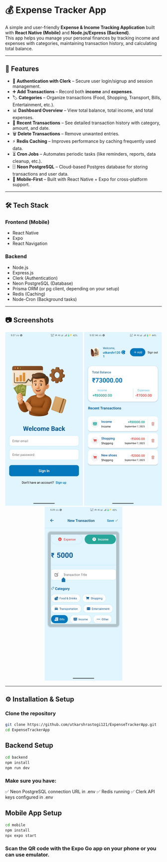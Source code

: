 # 💰 Expense Tracker App

A simple and user-friendly **Expense & Income Tracking Application** built with **React Native (Mobile)** and **Node.js/Express (Backend)**.  
This app helps you manage your personal finances by tracking income and expenses with categories, maintaining transaction history, and calculating total balance.

---

## 🚀 Features

- 🔐 **Authentication with Clerk** – Secure user login/signup and session management.  
- ➕ **Add Transactions** – Record both **income** and **expenses**.  
- 🏷️ **Categories** – Organize transactions (Food, Shopping, Transport, Bills, Entertainment, etc.).  
- 📊 **Dashboard Overview** – View total balance, total income, and total expenses.  
- 📝 **Recent Transactions** – See detailed transaction history with category, amount, and date.  
- 🗑️ **Delete Transactions** – Remove unwanted entries.  
- ⚡ **Redis Caching** – Improves performance by caching frequently used data.  
- ⏳ **Cron Jobs** – Automates periodic tasks (like reminders, reports, data cleanup, etc.).  
- 🗄️ **Neon PostgreSQL** – Cloud-based Postgres database for storing transactions and user data.  
- 📱 **Mobile-First** – Built with React Native + Expo for cross-platform support.  

---

## 🛠️ Tech Stack

### Frontend (Mobile)
- React Native  
- Expo  
- React Navigation  

### Backend
- Node.js  
- Express.js  
- Clerk (Authentication)  
- Neon PostgreSQL (Database)  
- Prisma ORM (or pg client, depending on your setup)  
- Redis (Caching)  
- Node-Cron (Background tasks)  

---

## 📷 Screenshots

<p align="center">
  <img src="https://github.com/utkarshrastogi121/ExpenseTrackerApp/blob/main/mobile/assets/images/first.jpg" alt="Login Screen" width="250"/>
  <img src="https://github.com/utkarshrastogi121/ExpenseTrackerApp/blob/main/mobile/assets/images/second.jpg" alt="Dashboard" width="250"/>
  <img src="https://github.com/utkarshrastogi121/ExpenseTrackerApp/blob/main/mobile/assets/images/third.jpg" alt="Add Transaction" width="250"/>
</p>

---

## ⚙️ Installation & Setup

### Clone the repository
```bash
git clone https://github.com/utkarshrastogi121/ExpenseTrackerApp.git
cd ExpenseTrackerApp
```
## Backend Setup
```bash
cd backend
npm install
npm run dev
```
### Make sure you have:

✅ Neon PostgreSQL connection URL in .env
✅ Redis running
✅ Clerk API keys configured in .env

## Mobile App Setup
```bash
cd mobile
npm install
npx expo start
```
### Scan the QR code with the Expo Go app on your phone or you can use emulator.
